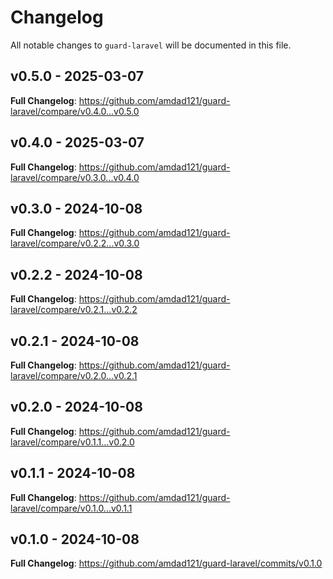 # Changelog

All notable changes to `guard-laravel` will be documented in this file.

## v0.5.0 - 2025-03-07

**Full Changelog**: https://github.com/amdad121/guard-laravel/compare/v0.4.0...v0.5.0

## v0.4.0 - 2025-03-07

**Full Changelog**: https://github.com/amdad121/guard-laravel/compare/v0.3.0...v0.4.0

## v0.3.0 - 2024-10-08

**Full Changelog**: https://github.com/amdad121/guard-laravel/compare/v0.2.2...v0.3.0

## v0.2.2 - 2024-10-08

**Full Changelog**: https://github.com/amdad121/guard-laravel/compare/v0.2.1...v0.2.2

## v0.2.1 - 2024-10-08

**Full Changelog**: https://github.com/amdad121/guard-laravel/compare/v0.2.0...v0.2.1

## v0.2.0 - 2024-10-08

**Full Changelog**: https://github.com/amdad121/guard-laravel/compare/v0.1.1...v0.2.0

## v0.1.1 - 2024-10-08

**Full Changelog**: https://github.com/amdad121/guard-laravel/compare/v0.1.0...v0.1.1

## v0.1.0 - 2024-10-08

**Full Changelog**: https://github.com/amdad121/guard-laravel/commits/v0.1.0
